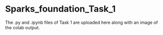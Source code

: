 # Sparks_foundation_Task_1
The .py and .ipynb files of Task 1 are uploaded here along with an image of the colab output.
